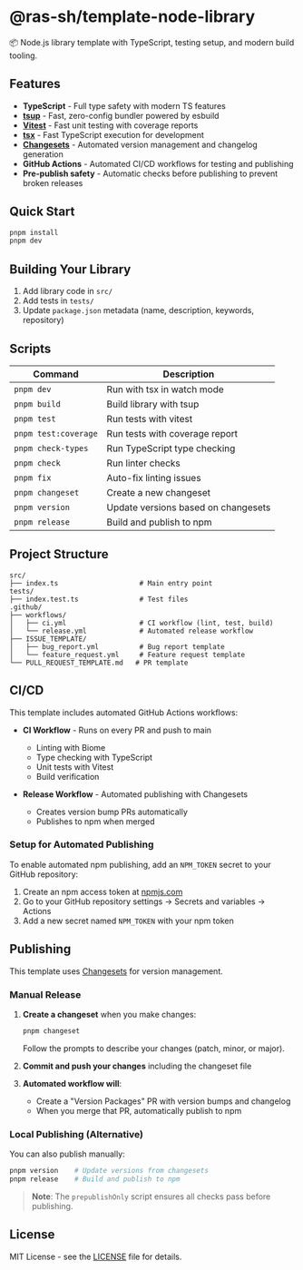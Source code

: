 # @ras-sh/template-node-library

📦 Node.js library template with TypeScript, testing setup, and modern build tooling.

## Features

- **TypeScript** - Full type safety with modern TS features
- **[tsup](https://tsup.egoist.dev/)** - Fast, zero-config bundler powered by esbuild
- **[Vitest](https://vitest.dev/)** - Fast unit testing with coverage reports
- **[tsx](https://tsx.is/)** - Fast TypeScript execution for development
- **[Changesets](https://github.com/changesets/changesets)** - Automated version management and changelog generation
- **GitHub Actions** - Automated CI/CD workflows for testing and publishing
- **Pre-publish safety** - Automatic checks before publishing to prevent broken releases

## Quick Start

```bash
pnpm install
pnpm dev
```

## Building Your Library

1. Add library code in `src/`
2. Add tests in `tests/`
3. Update `package.json` metadata (name, description, keywords, repository)

## Scripts

| Command | Description |
|---------|-------------|
| `pnpm dev` | Run with tsx in watch mode |
| `pnpm build` | Build library with tsup |
| `pnpm test` | Run tests with vitest |
| `pnpm test:coverage` | Run tests with coverage report |
| `pnpm check-types` | Run TypeScript type checking |
| `pnpm check` | Run linter checks |
| `pnpm fix` | Auto-fix linting issues |
| `pnpm changeset` | Create a new changeset |
| `pnpm version` | Update versions based on changesets |
| `pnpm release` | Build and publish to npm |

## Project Structure

```
src/
├── index.ts                    # Main entry point
tests/
├── index.test.ts               # Test files
.github/
├── workflows/
│   ├── ci.yml                  # CI workflow (lint, test, build)
│   └── release.yml             # Automated release workflow
├── ISSUE_TEMPLATE/
│   ├── bug_report.yml          # Bug report template
│   └── feature_request.yml     # Feature request template
└── PULL_REQUEST_TEMPLATE.md   # PR template
```

## CI/CD

This template includes automated GitHub Actions workflows:

- **CI Workflow** - Runs on every PR and push to main
  - Linting with Biome
  - Type checking with TypeScript
  - Unit tests with Vitest
  - Build verification

- **Release Workflow** - Automated publishing with Changesets
  - Creates version bump PRs automatically
  - Publishes to npm when merged

### Setup for Automated Publishing

To enable automated npm publishing, add an `NPM_TOKEN` secret to your GitHub repository:

1. Create an npm access token at [npmjs.com](https://www.npmjs.com/settings/~/tokens)
2. Go to your GitHub repository settings → Secrets and variables → Actions
3. Add a new secret named `NPM_TOKEN` with your npm token

## Publishing

This template uses [Changesets](https://github.com/changesets/changesets) for version management.

### Manual Release

1. **Create a changeset** when you make changes:
   ```bash
   pnpm changeset
   ```
   Follow the prompts to describe your changes (patch, minor, or major).

2. **Commit and push your changes** including the changeset file

3. **Automated workflow will**:
   - Create a "Version Packages" PR with version bumps and changelog
   - When you merge that PR, automatically publish to npm

### Local Publishing (Alternative)

You can also publish manually:

```bash
pnpm version    # Update versions from changesets
pnpm release    # Build and publish to npm
```

> **Note**: The `prepublishOnly` script ensures all checks pass before publishing.

## License

MIT License - see the [LICENSE](LICENSE) file for details.
